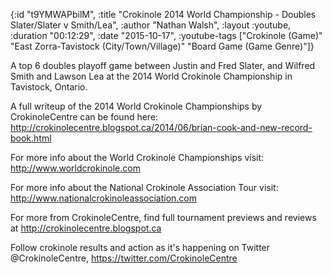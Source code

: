 {:id "t9YMWAPbilM",
 :title
 "Crokinole 2014 World Championship - Doubles Slater/Slater v Smith/Lea",
 :author "Nathan Walsh",
 :layout :youtube,
 :duration "00:12:29",
 :date "2015-10-17",
 :youtube-tags
 ["Crokinole (Game)"
  "East Zorra-Tavistock (City/Town/Village)"
  "Board Game (Game Genre)"]}


A top 6 doubles playoff game between Justin and Fred Slater, and Wilfred Smith and Lawson Lea at the 2014 World Crokinole Championship in Tavistock, Ontario.

A full writeup of the 2014 World Crokinole Championships by CrokinoleCentre can be found here: http://crokinolecentre.blogspot.ca/2014/06/brian-cook-and-new-record-book.html

For more info about the World Crokinole Championships visit: http://www.worldcrokinole.com

For more info about the National Crokinole Association Tour visit: http://www.nationalcrokinoleassociation.com

For more from CrokinoleCentre, find full tournament previews and reviews at http://crokinolecentre.blogspot.ca

Follow crokinole results and action as it's happening on Twitter @CrokinoleCentre, https://twitter.com/CrokinoleCentre
